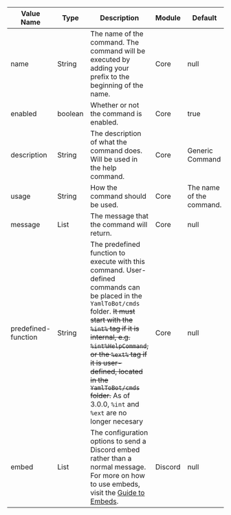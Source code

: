 | Value Name  | Type  | Description | Module | Default |
|-------------|---------|--------------------------------------------------------------------------------------------------|---------------|---------------|
| name | String  | The name of the command. The command will be executed by adding your prefix to the beginning of the name. | Core | null |
| enabled | boolean | Whether or not the command is enabled. | Core | true |
| description | String  | The description of what the command does. Will be used in the help command. | Core | Generic Command |
| usage | String | How the command should be used. | Core | The name of the command. |
| message | List | The message that the command will return. | Core | null |
| predefined-function | String | The predefined function to execute with this command. User-defined commands can be placed in the `YamlToBot/cmds` folder. ~~It must start with the ```%int%``` tag if it is internal, e.g. ```%int%HelpCommand```, or the ```%ext%``` tag if it is user-defined, located in the ```YamlToBot/cmds``` folder.~~ As of 3.0.0, `%int` and `%ext` are no longer necesary | Core | null |
| embed | List | The configuration options to send a Discord embed rather than a normal message. For more on how to use embeds, visit the [Guide to Embeds](wiki/discord/Guide-to-Embeds).  | Discord | null |
